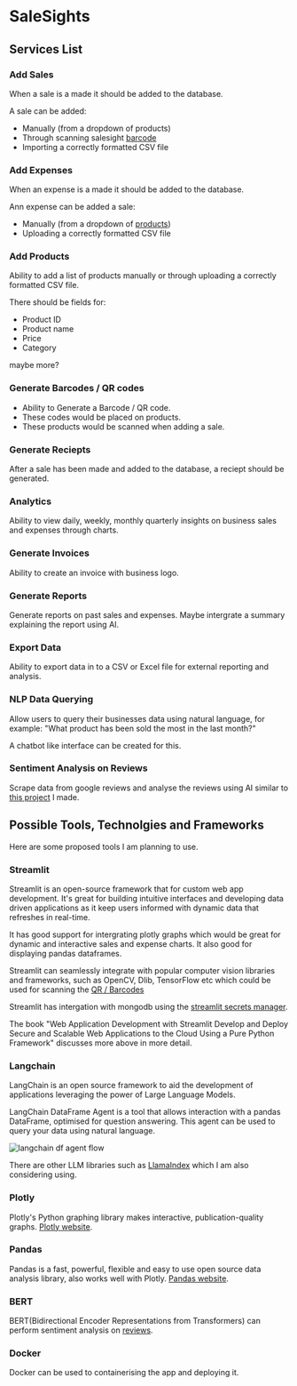 # SaleSights

## Services List

### Add Sales

When a sale is a made it should be added to the database.

A sale can be added:
- Manually (from a dropdown of products)
- Through scanning salesight [barcode](#generate-barcodes)
- Importing a correctly formatted CSV file

### Add Expenses

When an expense is a made it should be added to the database.

Ann expense can be added a sale:
- Manually (from a dropdown of [products](#add-products))
- Uploading a correctly formatted CSV file

### Add Products

Ability to add a list of products manually or through uploading a correctly formatted CSV file.

There should be fields for:
- Product ID
- Product name
- Price
- Category

maybe more?

### Generate Barcodes / QR codes

- Ability to Generate a Barcode / QR code.
- These codes would be placed on products. 
- These products would be scanned when adding a sale.

### Generate Reciepts

After a sale has been made and added to the database, a reciept should be generated.

### Analytics

Ability to view daily, weekly, monthly quarterly insights on business sales and expenses through charts.

### Generate Invoices

Ability to create an invoice with business logo.

### Generate Reports

Generate reports on past sales and expenses. Maybe intergrate a summary explaining the report using AI.

### Export Data

Ability to export data in to a CSV or Excel file for external reporting and analysis.

### NLP Data Querying

Allow users to query their businesses data using natural language, for example: "What product has been sold the most in the last month?"

A chatbot like interface can be created for this.

### Sentiment Analysis on Reviews

Scrape data from google reviews and analyse the reviews using AI similar to [this project](https://github.com/ronan-s1/Django-Sentiment-Analysis-Application) I made.

## Possible Tools, Technolgies and Frameworks

Here are some proposed tools I am planning to use.

### Streamlit

Streamlit is an open-source framework that for custom web app development. It's great for building intuitive interfaces and developing data driven applications as it keep users informed with dynamic data that refreshes in real-time.

It has good support for intergrating plotly graphs which would be great for dynamic and interactive sales and expense charts. It also good for displaying pandas dataframes.

Streamlit can seamlessly integrate with popular computer vision libraries and frameworks, such as OpenCV, Dlib, TensorFlow etc which could be used for scanning the [QR / Barcodes](#generate-barcodes--qr-codes)

Streamlit has intergation with mongodb using the [streamlit secrets manager](https://docs.streamlit.io/knowledge-base/tutorials/databases/mongodb).

The book "Web Application Development with Streamlit
Develop and Deploy Secure and Scalable Web Applications to the Cloud Using a Pure Python Framework" discusses more above in more detail.

### Langchain

LangChain is an open source framework to aid the development of applications leveraging the power of Large Language Models.

LangChain DataFrame Agent is a tool that allows interaction with a pandas DataFrame, optimised for question answering. This agent can be used to query your data using natural language.

![langchain df agent flow](https://blog.streamlit.io/content/images/2023/07/langchain-5-scheme.JPG.jpg)

There are other LLM libraries such as [LlamaIndex](https://www.llamaindex.ai/) which I am also considering using.

### Plotly

Plotly's Python graphing library makes interactive, publication-quality graphs. [Plotly website](https://plotly.com/python/).

### Pandas

Pandas is a fast, powerful, flexible and easy to use open source data analysis library, also works well with Plotly. [Pandas website](https://pandas.pydata.org/).

### BERT

BERT(Bidirectional Encoder Representations from Transformers) can perform sentiment analysis on [reviews](#sentiment-analysis-on-reviews).

### Docker

Docker can be used to containerising the app and deploying it.